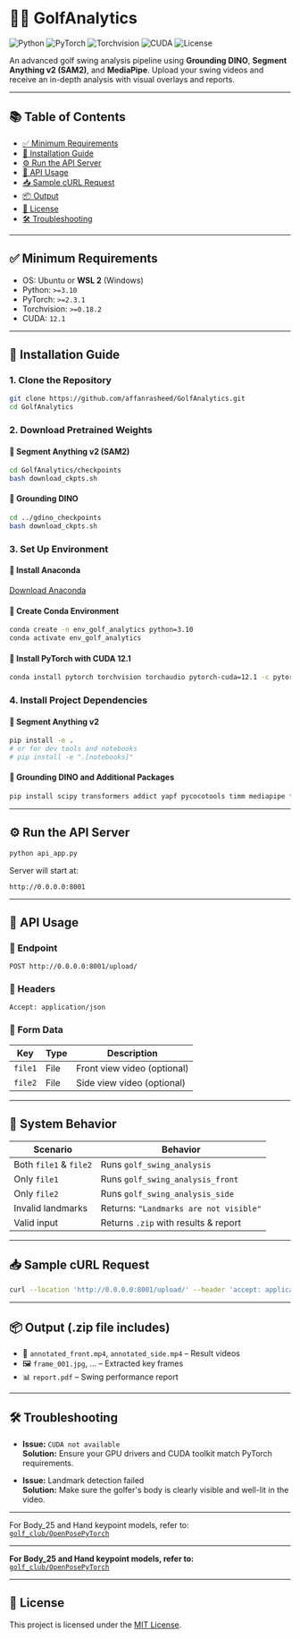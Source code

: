 # 🏌️‍♂️ GolfAnalytics

![Python](https://img.shields.io/badge/python-%3E=3.10-blue)
![PyTorch](https://img.shields.io/badge/torch-%3E=2.3.1-orange)
![Torchvision](https://img.shields.io/badge/torchvision-%3E=0.18.2-yellow)
![CUDA](https://img.shields.io/badge/CUDA-12.1-green)
![License](https://img.shields.io/github/license/affanrasheed/GolfAnalytics)

An advanced golf swing analysis pipeline using **Grounding DINO**, **Segment Anything v2 (SAM2)**, and **MediaPipe**. Upload your swing videos and receive an in-depth analysis with visual overlays and reports.

---

## 📚 Table of Contents
- [✅ Minimum Requirements](#-minimum-requirements)
- [🚀 Installation Guide](#-installation-guide)
- [⚙️ Run the API Server](#️-run-the-api-server)
- [📡 API Usage](#-api-usage)
- [📥 Sample cURL Request](#-sample-curl-request)
- [📦 Output](#-output)
- [📄 License](#-license)
- [🛠️ Troubleshooting](#️-troubleshooting)

---

## ✅ Minimum Requirements

- OS: Ubuntu or **WSL 2** (Windows)
- Python: `>=3.10`
- PyTorch: `>=2.3.1`
- Torchvision: `>=0.18.2`
- CUDA: `12.1`

---

## 🚀 Installation Guide

### 1. Clone the Repository

```bash
git clone https://github.com/affanrasheed/GolfAnalytics.git
cd GolfAnalytics
```

### 2. Download Pretrained Weights

#### 🔹 Segment Anything v2 (SAM2)

```bash
cd GolfAnalytics/checkpoints
bash download_ckpts.sh
```

#### 🔹 Grounding DINO

```bash
cd ../gdino_checkpoints
bash download_ckpts.sh
```

### 3. Set Up Environment

#### 🔸 Install Anaconda

[Download Anaconda](https://www.anaconda.com/products/distribution)

#### 🔸 Create Conda Environment

```bash
conda create -n env_golf_analytics python=3.10
conda activate env_golf_analytics
```

#### 🔸 Install PyTorch with CUDA 12.1

```bash
conda install pytorch torchvision torchaudio pytorch-cuda=12.1 -c pytorch -c nvidia
```

### 4. Install Project Dependencies

#### 🔹 Segment Anything v2

```bash
pip install -e .
# or for dev tools and notebooks
# pip install -e ".[notebooks]"
```

#### 🔹 Grounding DINO and Additional Packages 

```bash
pip install scipy transformers addict yapf pycocotools timm mediapipe firebase-admin runpod
```

---

## ⚙️ Run the API Server

```bash
python api_app.py
```

Server will start at:

```
http://0.0.0.0:8001
```

---

## 📡 API Usage

### 🔸 Endpoint

```
POST http://0.0.0.0:8001/upload/
```

### 🔸 Headers

```
Accept: application/json
```

### 🔸 Form Data

| Key     | Type   | Description              |
|---------|--------|--------------------------|
| `file1` | File   | Front view video (optional) |
| `file2` | File   | Side view video (optional)  |

---

## 🧠 System Behavior

| Scenario              | Behavior                                  |
|-----------------------|-------------------------------------------|
| Both `file1` & `file2`| Runs `golf_swing_analysis`                |
| Only `file1`          | Runs `golf_swing_analysis_front`          |
| Only `file2`          | Runs `golf_swing_analysis_side`           |
| Invalid landmarks     | Returns: `"Landmarks are not visible"`    |
| Valid input           | Returns `.zip` with results & report      |

---

## 📥 Sample cURL Request

```bash
curl --location 'http://0.0.0.0:8001/upload/' --header 'accept: application/json' --form 'file1=@"/path/to/front_video.MOV"' --form 'file2=@"/path/to/side_video.MOV"'
```

---

## 📦 Output (.zip file includes)

- 🎥 `annotated_front.mp4`, `annotated_side.mp4` – Result videos  
- 🖼️ `frame_001.jpg`, ... – Extracted key frames  
- 📊 `report.pdf` – Swing performance report  

---

## 🛠️ Troubleshooting

- **Issue:** `CUDA not available`  
  **Solution:** Ensure your GPU drivers and CUDA toolkit match PyTorch requirements.

- **Issue:** Landmark detection failed  
  **Solution:** Make sure the golfer's body is clearly visible and well-lit in the video.

---

For Body_25 and Hand keypoint models, refer to:  
[`golf_club/OpenPosePyTorch`](golf_club/OpenPosePyTorch)


---

**For Body_25 and Hand keypoint models, refer to:**  
[`golf_club/OpenPosePyTorch`](golf_club/OpenPosePyTorch)

---

## 📄 License

This project is licensed under the [MIT License](LICENSE).
